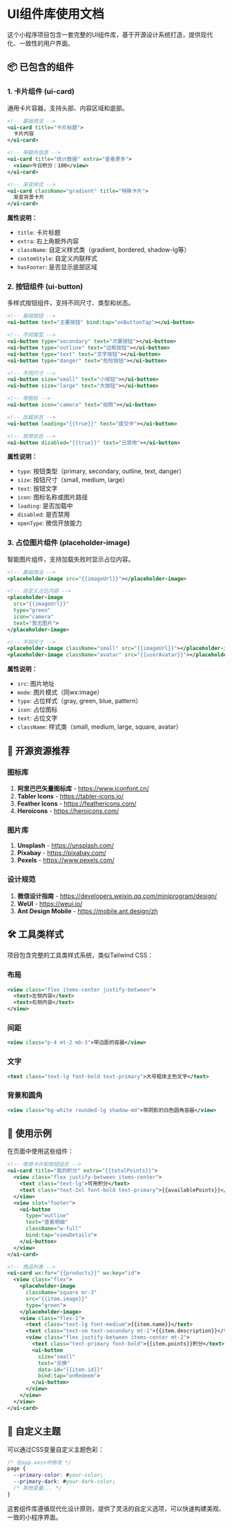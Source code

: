 # UI组件库使用文档

这个小程序项目包含一套完整的UI组件库，基于开源设计系统打造，提供现代化、一致性的用户界面。

## 📦 已包含的组件

### 1. 卡片组件 (ui-card)

通用卡片容器，支持头部、内容区域和底部。

```xml
<!-- 基础用法 -->
<ui-card title="卡片标题">
  卡片内容
</ui-card>

<!-- 带额外信息 -->
<ui-card title="统计数据" extra="查看更多">
  <view>今日积分：100</view>
</ui-card>

<!-- 渐变样式 -->
<ui-card className="gradient" title="特殊卡片">
  渐变背景卡片
</ui-card>
```

**属性说明：**
- `title`: 卡片标题
- `extra`: 右上角额外内容
- `className`: 自定义样式类（gradient, bordered, shadow-lg等）
- `customStyle`: 自定义内联样式
- `hasFooter`: 是否显示底部区域

### 2. 按钮组件 (ui-button)

多样式按钮组件，支持不同尺寸、类型和状态。

```xml
<!-- 基础按钮 -->
<ui-button text="主要按钮" bind:tap="onButtonTap"></ui-button>

<!-- 不同类型 -->
<ui-button type="secondary" text="次要按钮"></ui-button>
<ui-button type="outline" text="边框按钮"></ui-button>
<ui-button type="text" text="文字按钮"></ui-button>
<ui-button type="danger" text="危险按钮"></ui-button>

<!-- 不同尺寸 -->
<ui-button size="small" text="小按钮"></ui-button>
<ui-button size="large" text="大按钮"></ui-button>

<!-- 带图标 -->
<ui-button icon="camera" text="拍照"></ui-button>

<!-- 加载状态 -->
<ui-button loading="{{true}}" text="提交中"></ui-button>

<!-- 禁用状态 -->
<ui-button disabled="{{true}}" text="已禁用"></ui-button>
```

**属性说明：**
- `type`: 按钮类型（primary, secondary, outline, text, danger）
- `size`: 按钮尺寸（small, medium, large）
- `text`: 按钮文字
- `icon`: 图标名称或图片路径
- `loading`: 是否加载中
- `disabled`: 是否禁用
- `openType`: 微信开放能力

### 3. 占位图片组件 (placeholder-image)

智能图片组件，支持加载失败时显示占位内容。

```xml
<!-- 基础用法 -->
<placeholder-image src="{{imageUrl}}"></placeholder-image>

<!-- 自定义占位内容 -->
<placeholder-image 
  src="{{imageUrl}}" 
  type="green" 
  icon="camera" 
  text="暂无图片">
</placeholder-image>

<!-- 不同尺寸 -->
<placeholder-image className="small" src="{{imageUrl}}"></placeholder-image>
<placeholder-image className="avatar" src="{{userAvatar}}"></placeholder-image>
```

**属性说明：**
- `src`: 图片地址
- `mode`: 图片模式（同wx:image）
- `type`: 占位样式（gray, green, blue, pattern）
- `icon`: 占位图标
- `text`: 占位文字
- `className`: 样式类（small, medium, large, square, avatar）

## 🎨 开源资源推荐

### 图标库
1. **阿里巴巴矢量图标库** - https://www.iconfont.cn/
2. **Tabler Icons** - https://tabler-icons.io/
3. **Feather Icons** - https://feathericons.com/
4. **Heroicons** - https://heroicons.com/

### 图片库
1. **Unsplash** - https://unsplash.com/
2. **Pixabay** - https://pixabay.com/
3. **Pexels** - https://www.pexels.com/

### 设计规范
1. **微信设计指南** - https://developers.weixin.qq.com/miniprogram/design/
2. **WeUI** - https://weui.io/
3. **Ant Design Mobile** - https://mobile.ant.design/zh

## 🛠️ 工具类样式

项目包含完整的工具类样式系统，类似Tailwind CSS：

### 布局
```xml
<view class="flex items-center justify-between">
  <text>左侧内容</text>
  <text>右侧内容</text>
</view>
```

### 间距
```xml
<view class="p-4 mt-2 mb-3">带边距的容器</view>
```

### 文字
```xml
<text class="text-lg font-bold text-primary">大号粗体主色文字</text>
```

### 背景和圆角
```xml
<view class="bg-white rounded-lg shadow-md">带阴影的白色圆角容器</view>
```

## 📱 使用示例

在页面中使用这些组件：

```xml
<!-- 使用卡片和按钮组合 -->
<ui-card title="我的积分" extra="{{totalPoints}}">
  <view class="flex justify-between items-center">
    <text class="text-lg">可用积分</text>
    <text class="text-2xl font-bold text-primary">{{availablePoints}}</text>
  </view>
  <view slot="footer">
    <ui-button 
      type="outline" 
      text="查看明细" 
      className="w-full"
      bind:tap="viewDetails">
    </ui-button>
  </view>
</ui-card>

<!-- 商品列表 -->
<ui-card wx:for="{{products}}" wx:key="id">
  <view class="flex">
    <placeholder-image 
      className="square mr-3" 
      src="{{item.image}}"
      type="green">
    </placeholder-image>
    <view class="flex-1">
      <text class="text-lg font-medium">{{item.name}}</text>
      <text class="text-sm text-secondary mt-1">{{item.description}}</text>
      <view class="flex justify-between items-center mt-2">
        <text class="text-primary font-bold">{{item.points}}积分</text>
        <ui-button 
          size="small" 
          text="兑换" 
          data-id="{{item.id}}"
          bind:tap="onRedeem">
        </ui-button>
      </view>
    </view>
  </view>
</ui-card>
```

## 🔧 自定义主题

可以通过CSS变量自定义主题色彩：

```css
/* 在app.wxss中修改 */
page {
  --primary-color: #your-color;
  --primary-dark: #your-dark-color;
  /* 其他变量... */
}
```

这套组件库遵循现代化设计原则，提供了灵活的自定义选项，可以快速构建美观、一致的小程序界面。 